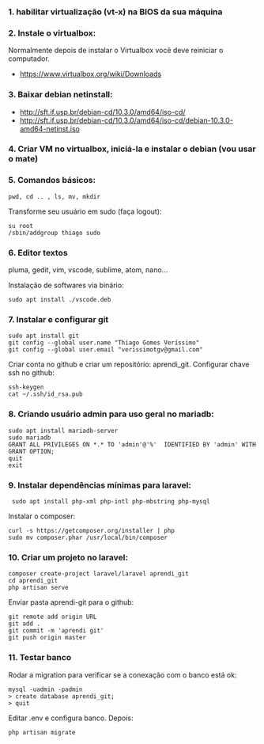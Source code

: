 ### 1.  habilitar virtualização (vt-x) na BIOS da sua máquina

### 2. Instale o virtualbox: 
Normalmente depois de instalar o Virtualbox você deve reiniciar o computador.

 - https://www.virtualbox.org/wiki/Downloads

### 3. Baixar debian netinstall:

 - http://sft.if.usp.br/debian-cd/10.3.0/amd64/iso-cd/
 - http://sft.if.usp.br/debian-cd/10.3.0/amd64/iso-cd/debian-10.3.0-amd64-netinst.iso

### 4. Criar VM no virtualbox, iniciá-la e instalar o debian (vou usar o mate)

### 5. Comandos básicos:

    pwd, cd .. , ls, mv, mkdir

Transforme seu usuário em sudo (faça logout):

    su root
    /sbin/addgroup thiago sudo

###  6. Editor textos
pluma, gedit, vim, vscode, sublime, atom, nano...

Instalação de softwares via binário:

    sudo apt install ./vscode.deb

### 7. Instalar e configurar git

    sudo apt install git
    git config --global user.name "Thiago Gomes Veríssimo"
    git config --global user.email "verissimotgv@gmail.com"

Criar conta no github e criar um repositório: aprendi_git.
Configurar chave ssh no github:

    ssh-keygen
    cat ~/.ssh/id_rsa.pub

###  8. Criando usuário admin para uso geral no mariadb:

    sudo apt install mariadb-server
    sudo mariadb
    GRANT ALL PRIVILEGES ON *.* TO 'admin'@'%'  IDENTIFIED BY 'admin' WITH GRANT OPTION;
    quit
    exit

### 9. Instalar dependências mínimas para laravel:

     sudo apt install php-xml php-intl php-mbstring php-mysql

Instalar o composer:

    curl -s https://getcomposer.org/installer | php
    sudo mv composer.phar /usr/local/bin/composer

###  10. Criar um projeto no laravel:

    composer create-project laravel/laravel aprendi_git
    cd aprendi_git
    php artisan serve

Enviar pasta aprendi-git para o github:

    git remote add origin URL 
    git add .
    git commit -m 'aprendi git'
    git push origin master

### 11. Testar banco

Rodar a migration para verificar se a conexação com o banco está ok:

    mysql -uadmin -padmin
    > create database aprendi_git;
    > quit

Editar .env e configura banco. Depois:

    php artisan migrate

